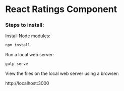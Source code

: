 # React Ratings Component

### Steps to install:

Install Node modules:

```bash
npm install
```

Run a local web server:

```bash
gulp serve
```

View the files on the local web server using a browser:

http://localhost:3000
